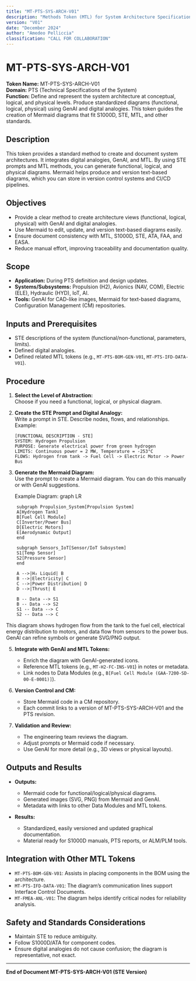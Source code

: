 ```yaml
---
title: "MT-PTS-SYS-ARCH-V01"
description: "Methods Token (MTL) for System Architecture Specification in PTS with Mermaid Diagrams (STE)"
version: "V01"
date: "December 2024"
author: "Amedeo Pelliccia"
classification: "CALL FOR COLLABORATION"
---
```


# MT-PTS-SYS-ARCH-V01

**Token Name:** MT-PTS-SYS-ARCH-V01  
**Domain:** PTS (Technical Specifications of the System)  
**Function:** Define and represent the system architecture at conceptual, logical, and physical levels. Produce standardized diagrams (functional, logical, physical) using GenAI and digital analogies. This token guides the creation of Mermaid diagrams that fit S1000D, STE, MTL, and other standards.

## Description

This token provides a standard method to create and document system architectures. It integrates digital analogies, GenAI, and MTL. By using STE prompts and MTL methods, you can generate functional, logical, and physical diagrams. Mermaid helps produce and version text-based diagrams, which you can store in version control systems and CI/CD pipelines.

## Objectives

- Provide a clear method to create architecture views (functional, logical, physical) with GenAI and digital analogies.  
- Use Mermaid to edit, update, and version text-based diagrams easily.  
- Ensure document consistency with MTL, S1000D, STE, ATA, FAA, and EASA.  
- Reduce manual effort, improving traceability and documentation quality.

## Scope

- **Application:** During PTS definition and design updates.  
- **Systems/Subsystems:** Propulsion (H2), Avionics (NAV, COM), Electric (ELE), Hydraulic (HYD), IoT, AI.  
- **Tools:** GenAI for CAD-like images, Mermaid for text-based diagrams, Configuration Management (CM) repositories.

## Inputs and Prerequisites

- STE descriptions of the system (functional/non-functional, parameters, limits).  
- Defined digital analogies.  
- Defined related MTL tokens (e.g., `MT-PTS-BOM-GEN-V01`, `MT-PTS-IFD-DATA-V01`).

## Procedure

1. **Select the Level of Abstraction:**  
   Choose if you need a functional, logical, or physical diagram.

2. **Create the STE Prompt and Digital Analogy:**  
   Write a prompt in STE. Describe nodes, flows, and relationships.  
   Example:  
   ```
   [FUNCTIONAL DESCRIPTION - STE]
   SYSTEM: Hydrogen Propulsion
   PURPOSE: Generate electrical power from green hydrogen
   LIMITS: Continuous power = 2 MW, Temperature = -253°C
   FLOWS: Hydrogen from tank -> Fuel Cell -> Electric Motor -> Power Bus
   ```

3. **Generate the Mermaid Diagram:**  
   Use the prompt to create a Mermaid diagram. You can do this manually or with GenAI suggestions.

   
   Example Diagram:
 graph LR
```
    subgraph Propulsion_System[Propulsion System]
    A[Hydrogen Tank]
    B[Fuel Cell Module]
    C[Inverter/Power Bus]
    D[Electric Motors]
    E[Aerodynamic Output]
    end

    subgraph Sensors_IoT[Sensor/IoT Subsystem]
    S1[Temp Sensor]
    S2[Pressure Sensor]
    end

    A -->|H₂ Liquid| B
    B -->|Electricity| C
    C -->|Power Distribution| D
    D -->|Thrust| E

    B -- Data --> S1
    B -- Data --> S2
    S1 -- Data --> C
    S2 -- Data --> C

   ```

   This diagram shows hydrogen flow from the tank to the fuel cell, electrical energy distribution to motors, and data flow from sensors to the power bus. GenAI can refine symbols or generate SVG/PNG output.

5. **Integrate with GenAI and MTL Tokens:**  
   - Enrich the diagram with GenAI-generated icons.  
   - Reference MTL tokens (e.g., `MT-H2-FC-INS-V01`) in notes or metadata.  
   - Link nodes to Data Modules (e.g., `B[Fuel Cell Module (GAA-7200-SD-00-E-0001)]`).

6. **Version Control and CM:**  
   - Store Mermaid code in a CM repository.  
   - Each commit links to a version of MT-PTS-SYS-ARCH-V01 and the PTS revision.

7. **Validation and Review:**  
   - The engineering team reviews the diagram.  
   - Adjust prompts or Mermaid code if necessary.  
   - Use GenAI for more detail (e.g., 3D views or physical layouts).

## Outputs and Results

- **Outputs:**
  - Mermaid code for functional/logical/physical diagrams.  
  - Generated images (SVG, PNG) from Mermaid and GenAI.  
  - Metadata with links to other Data Modules and MTL tokens.

- **Results:**
  - Standardized, easily versioned and updated graphical documentation.  
  - Material ready for S1000D manuals, PTS reports, or ALM/PLM tools.

## Integration with Other MTL Tokens

- `MT-PTS-BOM-GEN-V01`: Assists in placing components in the BOM using the architecture.  
- `MT-PTS-IFD-DATA-V01`: The diagram’s communication lines support Interface Control Documents.  
- `MT-FMEA-ANL-V01`: The diagram helps identify critical nodes for reliability analysis.

## Safety and Standards Considerations

- Maintain STE to reduce ambiguity.  
- Follow S1000D/ATA for component codes.  
- Ensure digital analogies do not cause confusion; the diagram is representative, not exact.

---

**End of Document MT-PTS-SYS-ARCH-V01 (STE Version)**  
